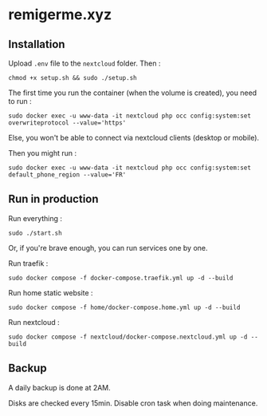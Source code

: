 # remigerme.xyz

## Installation
Upload `.env` file to the `nextcloud` folder. Then :
```
chmod +x setup.sh && sudo ./setup.sh
```

The first time you run the container (when the volume is created), you need to run :
```
sudo docker exec -u www-data -it nextcloud php occ config:system:set overwriteprotocol --value='https'
```
Else, you won't be able to connect via nextcloud clients (desktop or mobile).

Then you might run :
```
sudo docker exec -u www-data -it nextcloud php occ config:system:set default_phone_region --value='FR'
```

## Run in production
Run everything :
```
sudo ./start.sh
```

Or, if you're brave enough, you can run services one by one.

Run traefik :
```
sudo docker compose -f docker-compose.traefik.yml up -d --build
```

Run home static website :
```
sudo docker compose -f home/docker-compose.home.yml up -d --build
```

Run nextcloud :
```
sudo docker compose -f nextcloud/docker-compose.nextcloud.yml up -d --build
```

## Backup
A daily backup is done at 2AM.

Disks are checked every 15min. Disable cron task when doing maintenance.
